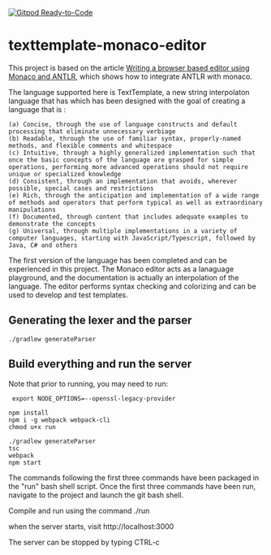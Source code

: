 [![Gitpod Ready-to-Code](https://img.shields.io/badge/Gitpod-Ready--to--Code-blue?logo=gitpod)](https://gitpod.io/#https://github.com/eisnerw/texttemplate-editor) 

# texttemplate-monaco-editor

This project is based on the article [Writing a browser based editor using Monaco and ANTLR](https://tomassetti.me/writing-a-browser-based-editor-using-monaco-and-antlr/), which shows how to integrate ANTLR with monaco.

The language supported here is TextTemplate, a new string interpolaton language that has which has been designed with the goal of creating a language that is :

	(a) Concise, through the use of language constructs and default processing that eliminate unnecessary verbiage
	(b) Readable, through the use of familiar syntax, properly-named methods, and flexible comments and whitespace
	(c) Intuitive, through a highly generalized implementation such that once the basic concepts of the language are grasped for simple operations, performing more advanced operations should not require unique or specialized knowledge
	(d) Consistent, through an implementation that avoids, wherever possible, special cases and restrictions
	(e) Rich, through the anticipation and implementation of a wide range of methods and operators that perform typical as well as extraordinary manipulations
	(f) Documented, through content that includes adequate examples to demonstrate the concepts
	(g) Universal, through multiple implementations in a variety of computer languages, starting with JavaScript/Typescript, followed by Java, C# and others

The first version of the language has been completed and can be experienced in this project.  The Monaco editor acts as a lanaguage playground, and the documentation is actually an interpolation of the language.  The editor performs syntax checking and colorizing and can be used to develop and test templates.


## Generating the lexer and the parser
```
./gradlew generateParser
```

## Build everything and run the server
Note that prior to running, you may need to run:
```
 export NODE_OPTIONS=--openssl-legacy-provider
```

```
npm install
npm i -g webpack webpack-cli
chmod u+x run

./gradlew generateParser
tsc
webpack
npm start
```

The  commands following the first three commands have been packaged in the "run" bash shell script.
Once the first three commands have been run, navigate to the project and launch the git bash shell.  

Compile and run using the command ./run

when the server starts, visit http://localhost:3000

The server can be stopped by typing CTRL-c

